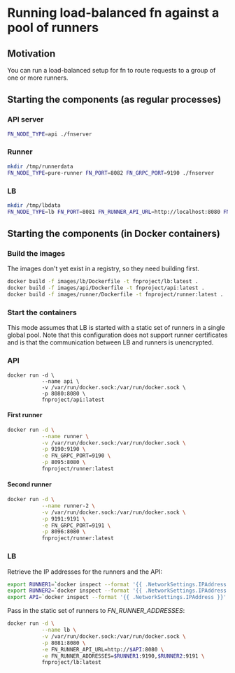 # Running load-balanced fn against a pool of runners

## Motivation

You can run a load-balanced setup for fn to route requests to a group of one or more runners.

## Starting the components (as regular processes)

### API server

```bash
FN_NODE_TYPE=api ./fnserver
```

### Runner

```bash
mkdir /tmp/runnerdata
FN_NODE_TYPE=pure-runner FN_PORT=8082 FN_GRPC_PORT=9190 ./fnserver
```

### LB

```bash
mkdir /tmp/lbdata
FN_NODE_TYPE=lb FN_PORT=8081 FN_RUNNER_API_URL=http://localhost:8080 FN_RUNNER_ADDRESSES=localhost:9190 FN_LOG_LEVEL=DEBUG ./fnserver
```

## Starting the components (in Docker containers)

### Build the images

The images don't yet exist in a registry, so they need building first.

```bash
docker build -f images/lb/Dockerfile -t fnproject/lb:latest .
docker build -f images/api/Dockerfile -t fnproject/api:latest .
docker build -f images/runner/Dockerfile -t fnproject/runner:latest .
```

### Start the containers

This mode assumes that LB is started with a static set of runners in a single global pool. Note that this configuration does not support runner certificates and is that the communication between LB and runners is unencrypted.

### API

```
docker run -d \
           --name api \
           -v /var/run/docker.sock:/var/run/docker.sock \
           -p 8080:8080 \
           fnproject/api:latest
```

#### First runner
```bash
docker run -d \
           --name runner \
           -v /var/run/docker.sock:/var/run/docker.sock \
           -p 9190:9190 \
           -e FN_GRPC_PORT=9190 \
           -p 8095:8080 \
           fnproject/runner:latest
```

#### Second runner
```bash
docker run -d \
           --name runner-2 \
           -v /var/run/docker.sock:/var/run/docker.sock \
           -p 9191:9191 \
           -e FN_GRPC_PORT=9191 \
           -p 8096:8080 \
           fnproject/runner:latest
```

### LB

Retrieve the IP addresses for the runners and the API:

```bash
export RUNNER1=`docker inspect --format '{{ .NetworkSettings.IPAddress }}' runner`
export RUNNER2=`docker inspect --format '{{ .NetworkSettings.IPAddress }}' runner-2`
export API=`docker inspect --format '{{ .NetworkSettings.IPAddress }}' api`

```

Pass in the static set of runners to _FN\_RUNNER\_ADDRESSES_:

```bash
docker run -d \
           --name lb \
           -v /var/run/docker.sock:/var/run/docker.sock \
           -p 8081:8080 \
           -e FN_RUNNER_API_URL=http://$API:8080 \
           -e FN_RUNNER_ADDRESSES=$RUNNER1:9190,$RUNNER2:9191 \
           fnproject/lb:latest
```
